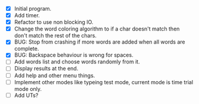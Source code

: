 - [x] Initial program.
- [x] Add timer.
- [x] Refactor to use non blocking IO.
- [x] Change the word coloring algorithm to if a char doesn't match then don't match the rest of the chars.
- [x] BUG: Stop from crashing if more words are added when all words are complete.
- [x] BUG: Backspace behaviour is wrong for spaces.
- [ ] Add words list and choose words randomly from it.
- [ ] Display results at the end.
- [ ] Add help and other menu things.
- [ ] Implement other modes like typeing test mode, current mode is time trial mode only.
- [ ] Add UTs?
